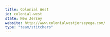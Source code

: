 ```yaml
---
title: Colonial West
id: colonial-west
state: New Jersey
website: http://www.colonialwestjerseyega.com/
type: "team/stitchers"
---
```

